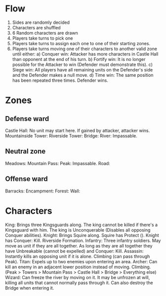 # Flow

1.  Sides are randomly decided
2.  Characters are shuffled
3.  6 Random characters are drawn
4.  Players take turns to pick one
5.  Players take turns to assign each one to one of their starting zones.
6.  Players take turns moving one of their characters to another valid zone until either:
    a)  Conquer win: Attacker has more characters in Castle Hall than opponent at the end of his turn.
    b)  Fortify win: It is no longer possible for the Attacker to win (Defender must demonstrate this).
    c)  Siege win: All players have all remaining units on the Defender's side and the Defender makes a null move.
    d)  Time win: The same position has been repeated three times. Defender wins.

# Zones

## Defense ward

Castle Hall: No unit may start here. If gained by attacker, attacker wins.
Mountainside Tower:
Riverside Tower:
Bridge:
River: Impassable.

## Neutral zone

Meadows:
Mountain Pass:
Peak: Impassable.
Road:

## Offense ward

Barracks:
Encampment:
Forest:
Wall:

# Characters

King: Brings three Kingsguards along. The king cannot be killed if there's a Kingsguard with him. The king is Unconquerable (Disables all opposing Conquer abilities).
Knight: Brings Squire along. Squire has Protect (). Knight has Conquer: Kill. Riverside Formation.
Infantry: Three infantry soldiers. May move as unit if they are all together. As long as they are all together they have Unbreakable (cannot be expelled) and Conquer: Kill.
Assassin: Instantly kills an opposing unit if it is alone. Climbing (can pass through Peak).
Titan: Expels up to two enemies upon entering an area.
Archer: Can kill an enemy in an adjacent lower position instead of moving. Climbing. (Peak > Towers > Mountain Pass > Castle Hall > Bridge > Everything else)
Wizard: Can freeze the river by moving on it. It may be unfrozen at will, killing all units that cannot normally pass through it. Can also destroy the Bridge when entering it.
